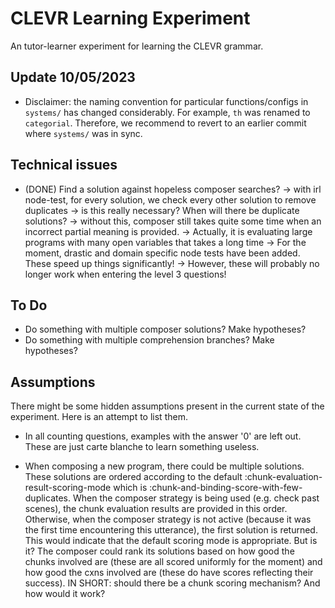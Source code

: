 # CLEVR Learning Experiment

An tutor-learner experiment for learning the CLEVR grammar.

## Update 10/05/2023

 - Disclaimer: the naming convention for particular functions/configs in `systems/` has changed considerably.
	For example, `th` was renamed to `categorial`.
	Therefore, we recommend to revert to an earlier commit where `systems/` was in sync. 

## Technical issues

 - (DONE) Find a solution against hopeless composer searches?
	-> with irl node-test, for every solution, we check every other solution to remove duplicates
	-> is this really necessary? When will there be duplicate solutions?
	-> without this, composer still takes quite some time when an incorrect partial meaning is provided.
	-> Actually, it is evaluating large programs with many open variables that takes a long time
	-> For the moment, drastic and domain specific node tests have been added. These speed up things significantly!
	-> However, these will probably no longer work when entering the level 3 questions!

## To Do 

 - Do something with multiple composer solutions? Make hypotheses?
 - Do something with multiple comprehension branches? Make hypotheses?

## Assumptions

There might be some hidden assumptions present in the current state of the experiment.
Here is an attempt to list them.

 - In all counting questions, examples with the answer '0' are left out. These are just carte blanche to learn something useless.

 - When composing a new program, there could be multiple solutions. These solutions are ordered according to the default :chunk-evaluation-result-scoring-mode which is :chunk-and-binding-score-with-few-duplicates. When the composer strategy is being used (e.g. check past scenes), the chunk evaluation results are provided in this order. Otherwise, when the composer strategy is not active (because it was the first time encountering this utterance), the first solution is returned. This would indicate that the default scoring mode is appropriate. But is it? The composer could rank its solutions based on how good the chunks involved are (these are all scored uniformly for the moment) and how good the cxns involved are (these do have scores reflecting their success). IN SHORT: should there be a chunk scoring mechanism? And how would it work?
